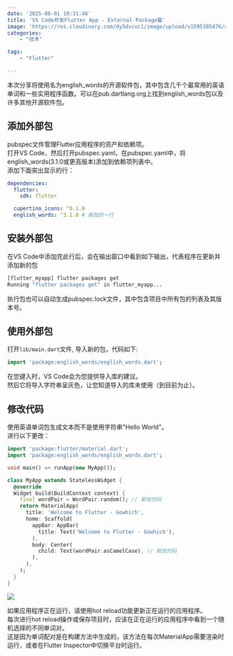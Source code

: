 ```yaml
---
date: '2025-08-01 10:31:46'
title: 'VS Code开发Flutter App - External Package篇'
image: 'https://res.cloudinary.com/dy5dvcuc1/image/upload/v1595385476/xiaorongmao/golang.jpg'
categories:
    - "技术"

tags:
    - "Flutter"

---
```


本次分享将使用名为english\_words的开源软件包，其中包含几千个最常用的英语单词和一些实用程序函数。可以在pub.dartlang.org上找到english\_words包以及许多其他开源软件包。

## 添加外部包

pubspec文件管理Flutter应用程序的资产和依赖项。  
打开VS Code，然后打开pubspec.yaml，在pubspec.yaml中，将english\_words(3.1.0或更高版本)添加到依赖项列表中。  
添加下面突出显示的行：

```yaml
dependencies:
  flutter:
    sdk: flutter

  cupertino_icons: ^0.1.0
  english_words: ^3.1.0 # 新加的一行
```

## 安装外部包

在VS Code中添加完此行后，会在输出窗口中看到如下输出，代表程序在更新并添加新的包

```bash
[flutter_myapp] flutter packages get
Running "flutter packages get" in flutter_myapp...
```

执行包也可以自动生成pubspec.lock文件，其中包含项目中所有包的列表及其版本号。

## 使用外部包

打开`lib/main.dart`文件, 导入新的包，代码如下:

```dart
import 'package:english_words/english_words.dart';
```

在您键入时，VS Code会为您提供导入库的建议。  
然后它将导入字符串呈灰色，让您知道导入的库未使用（到目前为止）。

## 修改代码

使用英语单词包生成文本而不是使用字符串"Hello World"。  
进行以下更改：

```dart
import 'package:flutter/material.dart';
import 'package:english_words/english_words.dart';

void main() => runApp(new MyApp());

class MyApp extends StatelessWidget {
  @override
  Widget build(BuildContext context) {
    final wordPair = WordPair.random(); // 新加代码
    return MaterialApp(
      title: 'Welcome to Flutter - Gowhich',
      home: Scaffold(
        appBar: AppBar(
          title: Text('Welcome to Flutter - Gowhich'),
        ),
        body: Center(
          child: Text(wordPair.asCamelCase), // 新加代码
        ),
      ),
    );
  }
}
```

![](https://res.cloudinary.com/dy5dvcuc1/image/upload/v1535639188/xiaorongmao/xrm_web_16_1.png)

如果应用程序正在运行，请使用hot reload功能更新正在运行的应用程序。  
每次进行hot reload操作或保存项目时，应该在正在运行的应用程序中看到一个随机选择的不同单词对。  
这是因为单词配对是在构建方法中生成的，该方法在每次MaterialApp需要渲染时运行，或者在Flutter Inspector中切换平台时运行。
